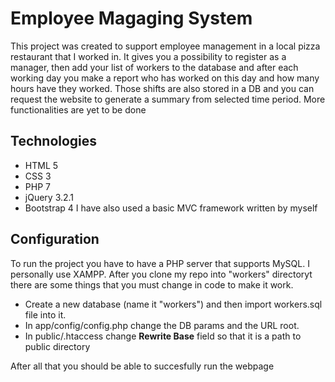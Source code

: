 # Employee Magaging System

This project was created to support employee management in a local pizza restaurant that I worked in. It gives you a possibility to register as a manager, then add your list of workers to the database and after each working day you make a report who has worked on this day and how many hours have they worked. Those shifts are also stored in a DB and you can request the website to generate a summary from selected time period. More functionalities are yet to be done

## Technologies
  * HTML 5
  * CSS 3
  * PHP 7
 * jQuery 3.2.1
 * Bootstrap 4
I have also used a basic MVC framework written by myself

## Configuration
To run the project you have to have a PHP server that supports MySQL. I personally use XAMPP.
After you clone my repo into "workers" directoryt there are some things that you must change in code to make it work.
* Create a new database (name it "workers") and then import workers.sql file into it.
* In app/config/config.php change the DB params and the URL root.
* In public/.htaccess change **Rewrite Base** field so that it is a path to public directory

After all that you should be able to succesfully run the webpage
